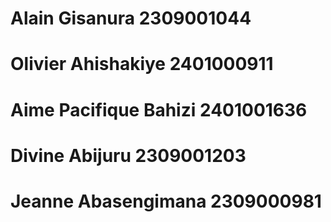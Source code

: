 # Alain Gisanura 2309001044
# Olivier Ahishakiye 2401000911
# Aime Pacifique Bahizi 2401001636
# Divine Abijuru 2309001203
# Jeanne Abasengimana 2309000981